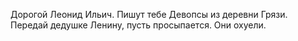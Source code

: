 Дорогой Леонид Ильич.
Пишут тебе Девопсы из деревни Грязи.
Передай дедушке Ленину, пусть просыпается. Они охуели.